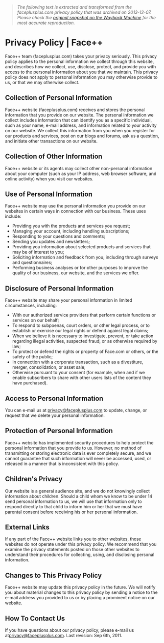 > *The following text is extracted and transformed from the faceplusplus.com privacy policy that was archived on 2013-12-07. Please check the [original snapshot on the Wayback Machine](https://web.archive.org/web/20131207063425id_/http%3A//www.faceplusplus.com/privacy-policy) for the most accurate reproduction.*

# Privacy Policy | Face++

Face++ team (faceplusplus.com) takes your privacy seriously. This privacy policy applies to the personal information we collect through this website, and describes how we collect, use, disclose, protect, and provide you with access to the personal information about you that we maintain. This privacy policy does not apply to personal information you may otherwise provide to us, or that we may otherwise collect. 

## Collection of Personal Information

Face++ website (faceplusplus.com) receives and stores the personal information that you provide on our website. The personal information we collect includes information that can identify you as a specific individual, such as your name, e-mail address, and information related to your activity on our website. We collect this information from you when you register for our products and services, post on our blogs and forums, ask us a question, and initiate other transactions on our website. 

## Collection of Other Information

Face++ website or its agents may collect other non-personal information about your computer (such as your IP address, web browser software, and online activity) when you visit our websites. 

## Use of Personal Information

Face++ website may use the personal information you provide on our websites in certain ways in connection with our business. These uses include: 

  * Providing you with the products and services you request;
  * Managing your account, including handling subscriptions;
  * Responding to your questions and comments;
  * Sending you updates and newsletters;
  * Providing you information about selected products and services that may be of interest to you;
  * Soliciting information and feedback from you, including through surveys and questionnaires;
  * Performing business analyses or for other purposes to improve the quality of our business, our website, and the services we offer.



## Disclosure of Personal Information

Face++ website may share your personal information in limited circumstances, including: 

  * With our authorized service providers that perform certain functions or services on our behalf;
  * To respond to subpoenas, court orders, or other legal process, or to establish or exercise our legal rights or defend against legal claims;
  * When we believe it is necessary to investigate, prevent, or take action regarding illegal activities, suspected fraud, or as otherwise required by law;
  * To protect or defend the rights or property of Face.com or others, or the safety of the public;
  * In connection with a corporate transaction, such as a divestiture, merger, consolidation, or asset sale;
  * Otherwise pursuant to your consent (for example, when and if we enable subscribers to share with other users lists of the content they have purchased).



## Access to Personal Information

You can e-mail us at [privacy@faceplusplus.com](mailto:privacy@faceplusplus.com) to update, change, or request that we delete your personal information. 

## Protection of Personal Information

Face++ website has implemented security procedures to help protect the personal information that you provide to us. However, no method of transmitting or storing electronic data is ever completely secure, and we cannot guarantee that such information will never be accessed, used, or released in a manner that is inconsistent with this policy. 

## Children's Privacy

Our website is a general audience site, and we do not knowingly collect information about children. Should a child whom we know to be under 14 send personal information to us, we will use that information only to respond directly to that child to inform him or her that we must have parental consent before receiving his or her personal information. 

## External Links

If any part of the Face++ website links you to other websites, those websites do not operate under this privacy policy. We recommend that you examine the privacy statements posted on those other websites to understand their procedures for collecting, using, and disclosing personal information. 

## Changes to This Privacy Policy

Face++ website may update this privacy policy in the future. We will notify you about material changes to this privacy policy by sending a notice to the e-mail address you provided to us or by placing a prominent notice on our website. 

## How To Contact Us

If you have questions about our privacy policy, please e-mail us at[privacy@faceplusplus.com](mailto:privacy@faceplusplus.com). Last revision: Sep 6th, 2011. 
